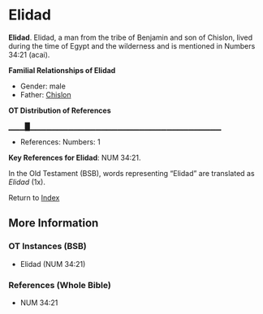 # Elidad
**Elidad**. 
Elidad, a man from the tribe of Benjamin and son of Chislon, lived during the time of Egypt and the wilderness and is mentioned in Numbers 34:21 (acai). 




**Familial Relationships of Elidad**


* Gender: male
* Father: [Chislon](Chislon.md)


**OT Distribution of References**

▁▁▁█▁▁▁▁▁▁▁▁▁▁▁▁▁▁▁▁▁▁▁▁▁▁▁▁▁▁▁▁▁▁▁▁▁▁▁
* References: Numbers: 1



**Key References for Elidad**: 
NUM 34:21. 


In the Old Testament (BSB), words representing “Elidad” are translated as 
*Elidad* (1x). 




Return to [Index](00-Index.md)

## More Information

### OT Instances (BSB)

* Elidad (NUM 34:21)



### References (Whole Bible)

* NUM 34:21



